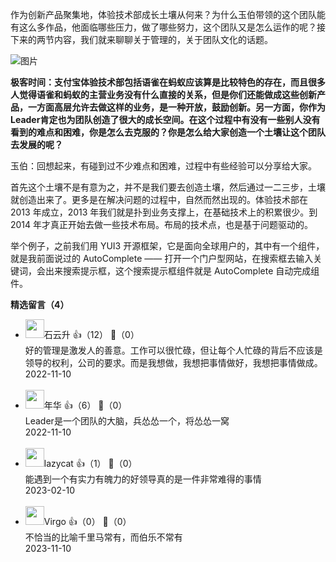 作为创新产品聚集地，体验技术部成长土壤从何来？为什么玉伯带领的这个团队能有这么多作品，他面临哪些压力，做了哪些努力，这个团队又是怎么运作的呢？接下来的两节内容，我们就来聊聊关于管理的，关于团队文化的话题。

![图片](https://static001.geekbang.org/resource/image/f2/f1/f29af703552b6d49fc344e97a5f916f1.png?wh=1920x145)

**极客时间：支付宝体验技术部包括语雀在蚂蚁应该算是比较特色的存在，而且很多人觉得语雀和蚂蚁的主营业务没有什么直接的关系，但是你们还能做成这些创新产品，一方面高层允许去做这样的业务，是一种开放，鼓励创新。另一方面，你作为Leader肯定也为团队创造了很大的成长空间。在这个过程中有没有一些别人没有看到的难点和困难，你是怎么去克服的？你是怎么给大家创造一个土壤让这个团队去发展的呢？**

玉伯：回想起来，有碰到过不少难点和困难，过程中有些经验可以分享给大家。

首先这个土壤不是有意为之，并不是我们要去创造土壤，然后通过一二三步，土壤就创造出来了。更多是在解决问题的过程中，自然而然出现的。体验技术部在 2013 年成立，2013 年我们就是扑到业务支撑上，在基础技术上的积累很少。到 2014 年才真正开始去做一些技术布局。布局的技术点，也是基于问题驱动的。

举个例子，之前我们用 YUI3 开源框架，它是面向全球用户的，其中有一个组件，就是我前面说过的 AutoComplete —— 打开一个门户型网站，在搜索框去输入关键词，会出来搜索提示框，这个搜索提示框组件就是 AutoComplete 自动完成组件。
<div><strong>精选留言（4）</strong></div><ul>
<li><img src="https://static001.geekbang.org/account/avatar/00/0f/a0/c3/c5db35df.jpg" width="30px"><span>石云升</span> 👍（12） 💬（0）<div>好的管理是激发人的善意。工作可以很忙碌，但让每个人忙碌的背后不应该是领导的权利，公司的要求。而是我想做，我想把事情做好，我想把事情做成。</div>2022-11-10</li><br/><li><img src="https://static001.geekbang.org/account/avatar/00/2c/c5/12/e83785de.jpg" width="30px"><span>年华</span> 👍（6） 💬（0）<div>Leader是一个团队的大脑，兵怂怂一个，将怂怂一窝</div>2022-11-10</li><br/><li><img src="https://static001.geekbang.org/account/avatar/00/17/20/07/9d793a1b.jpg" width="30px"><span>lazycat</span> 👍（1） 💬（0）<div>能遇到一个有实力有魄力的好领导真的是一件非常难得的事情</div>2023-02-10</li><br/><li><img src="https://static001.geekbang.org/account/avatar/00/12/b1/17/9d8442e7.jpg" width="30px"><span>Virgo</span> 👍（0） 💬（0）<div>不恰当的比喻千里马常有，而伯乐不常有</div>2023-11-10</li><br/>
</ul>